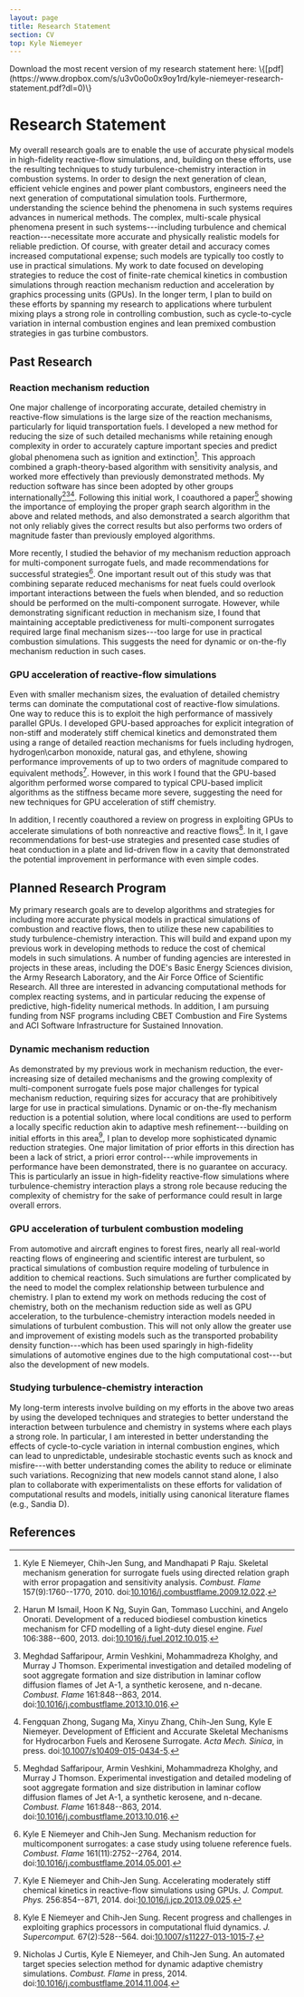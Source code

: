 ```yaml
---
layout: page
title: Research Statement
section: CV
top: Kyle Niemeyer
---
```


<div class="section">
Download the most recent version of my research statement here: \{[pdf](https://www.dropbox.com/s/u3v0o0o0x9oy1rd/kyle-niemeyer-research-statement.pdf?dl=0)\}
</div>

Research Statement
==================

My overall research goals are to enable the use of accurate physical models in high-fidelity reactive-flow simulations, and, building on these efforts, use the resulting techniques to study turbulence-chemistry interaction in combustion systems. In order to design the next generation of clean, efficient vehicle engines and power plant combustors, engineers need the next generation of computational simulation tools. Furthermore, understanding the science behind the phenomena in such systems requires advances in numerical methods. The complex, multi-scale physical phenomena present in such systems---including turbulence and chemical reaction---necessitate more accurate and physically realistic models for reliable prediction. Of course, with greater detail and accuracy comes increased computational expense; such models are typically too costly to use in practical simulations. My work to date focused on developing strategies to reduce the cost of finite-rate chemical kinetics in  combustion simulations through reaction mechanism reduction and acceleration by graphics processing units (GPUs). In the longer term, I plan to build on these efforts by spanning my research to applications where turbulent mixing plays a strong role in controlling combustion, such as cycle-to-cycle variation in internal combustion engines and lean premixed combustion strategies in gas turbine combustors.

Past Research
----------------

### Reaction mechanism reduction

One major challenge of incorporating accurate, detailed chemistry in reactive-flow simulations is the large size of the reaction mechanisms, particularly for liquid transportation fuels. I developed a new method for reducing the size of such detailed mechanisms while retaining enough complexity in order to accurately capture important species and predict global phenomena such as ignition and extinction[^1]. This approach combined a graph-theory-based algorithm with sensitivity analysis, and worked more effectively than previously demonstrated methods. My reduction software has since been adopted by other groups internationally[^2][^3][^4]. Following this initial work, I coauthored a paper[^3] showing the importance of employing the proper graph search algorithm in the above and related methods, and also demonstrated a search algorithm that not only reliably gives the correct results but also performs two orders of magnitude faster than previously employed algorithms.

More recently, I studied the behavior of my mechanism reduction approach for multi-component surrogate fuels, and made recommendations for successful strategies[^6]. One important result out of this study was that combining separate reduced mechanisms for neat fuels could  overlook important interactions between the fuels when blended, and so reduction should be performed on the multi-component surrogate. However, while demonstrating significant reduction in mechanism size, I found that maintaining acceptable predictiveness for multi-component surrogates required large final mechanism sizes---too large for use in practical combustion simulations. This suggests the need for dynamic or on-the-fly mechanism reduction in such cases.

### GPU acceleration of reactive-flow simulations

Even with smaller mechanism sizes, the evaluation of detailed chemistry terms can dominate the computational cost of reactive-flow simulations. One way to reduce this is to exploit the high performance of massively parallel GPUs. I developed GPU-based approaches for explicit integration of non-stiff and moderately stiff chemical kinetics and demonstrated them using a range of detailed reaction mechanisms for fuels including hydrogen, hydrogen\carbon monoxide, natural gas, and ethylene, showing performance improvements of up to two orders of magnitude compared to equivalent methods[^7]. However, in this work I found that the GPU-based algorithm performed worse compared to typical CPU-based implicit algorithms as the stiffness became more severe, suggesting the need for new techniques for GPU acceleration of stiff chemistry.

In addition, I recently coauthored a review on progress in exploiting GPUs to accelerate simulations of both nonreactive and reactive flows[^8]. In it, I gave recommendations for best-use strategies and presented case studies of heat conduction in a plate and lid-driven flow in a cavity that demonstrated the potential improvement in performance with even simple codes.

Planned Research Program
------------------------

My primary research goals are to develop algorithms and strategies for including more accurate physical models in practical simulations of combustion and reactive flows, then to utilize these new capabilities to study turbulence-chemistry interaction. This will build and expand upon my previous work in developing methods to reduce the cost of chemical models in such simulations. A number of funding agencies are interested in projects in these areas, including the DOE's Basic Energy Sciences division, the Army Research Laboratory, and the Air Force Office of Scientific Research. All three are interested in advancing computational methods for complex reacting systems, and in particular reducing the expense of predictive, high-fidelity numerical methods. In addition, I am pursuing funding from NSF programs including CBET Combustion and Fire Systems and ACI Software Infrastructure for Sustained Innovation.

### Dynamic mechanism reduction

As demonstrated by my previous work in mechanism reduction, the ever-increasing size of detailed mechanisms and the growing complexity of multi-component surrogate fuels pose major challenges for typical mechanism reduction, requiring sizes for accuracy that are prohibitively large for use in practical simulations. Dynamic or on-the-fly mechanism reduction is a potential solution, where local conditions are used to perform a locally specific reduction akin to adaptive mesh refinement---building on initial efforts in this area[^9], I plan to develop more sophisticated dynamic reduction strategies. One major limitation of prior efforts in this direction has been a lack of strict, a priori error control---while improvements in performance have been demonstrated, there is no guarantee on accuracy. This is particularly an issue in high-fidelity reactive-flow simulations where turbulence-chemistry interaction plays a strong role because reducing the complexity of chemistry for the sake of performance could result in large overall errors.

### GPU acceleration of turbulent combustion modeling

From automotive and aircraft engines to forest fires, nearly all real-world reacting flows of engineering and scientific interest are turbulent, so practical simulations of combustion require modeling of turbulence in addition to chemical reactions. Such simulations are further complicated by the need to model the complex relationship between turbulence and chemistry. I plan to extend my work on methods reducing the cost of chemistry, both on the mechanism reduction side as well as GPU acceleration, to the turbulence-chemistry interaction models needed in simulations of turbulent combustion. This will not only allow the greater use and improvement of existing models such as the transported probability density function---which has been used sparingly in high-fidelity simulations of automotive engines due to the high computational cost---but also the development of new models.

### Studying turbulence-chemistry interaction

My long-term interests involve building on my efforts in the above two areas by using the developed techniques and strategies to better understand the interaction between turbulence and chemistry in systems where each plays a strong role.  In particular, I am interested in better understanding the effects of cycle-to-cycle variation in internal combustion engines, which can lead to unpredictable, undesirable stochastic events such as knock and misfire---with better understanding comes the ability to reduce or eliminate such variations. Recognizing that new models cannot stand alone, I also plan to collaborate with experimentalists on these efforts for validation of computational results and models, initially using canonical literature flames (e.g., Sandia D).

References
----------

[^1]: Kyle E Niemeyer, Chih-Jen Sung, and Mandhapati P Raju. Skeletal mechanism generation for surrogate fuels using directed relation graph with error propagation and sensitivity analysis. *Combust. Flame* 157(9):1760--1770, 2010. doi:[10.1016/j.combustflame.2009.12.022](http://dx.doi.org/10.1016/j.combustflame.2009.12.022).
[^2]: Harun M Ismail, Hoon K Ng, Suyin Gan, Tommaso Lucchini, and Angelo Onorati. Development of a reduced biodiesel combustion kinetics mechanism for CFD modelling of a light-duty diesel engine. *Fuel* 106:388--600, 2013. doi:[10.1016/j.fuel.2012.10.015](http://dx.doi.org/10.1016/j.fuel.2012.10.015).
[^3]: Meghdad Saffaripour, Armin Veshkini, Mohammadreza Kholghy, and Murray J Thomson. Experimental investigation and detailed modeling of soot aggregate formation and size distribution in laminar coflow diffusion flames of Jet A-1, a synthetic kerosene, and n-decane. *Combust. Flame* 161:848--863, 2014. doi:[10.1016/j.combustflame.2013.10.016](http://dx.doi.org/10.1016/j.combustflame.2013.10.016).
[^4]: Fengquan Zhong, Sugang Ma, Xinyu Zhang, Chih-Jen Sung, Kyle E Niemeyer. Development of Efficient and Accurate Skeletal Mechanisms for Hydrocarbon Fuels and Kerosene Surrogate. *Acta Mech. Sinica*, in press. doi:[10.1007/s10409-015-0434-5](http://dx.doi.org/10.1007/s10409-015-0434-5).
[^5]: Kyle E Niemeyer and Chih-Jen Sung. On the importance of graph search algorithms for DRGEP-based mechanism reduction methods. *Combust. Flame* 158(8):1439--1443, 2011. doi:[10.1016/j.combustflflame.2010.12.010](http://dx.doi.org/10.1016/j.combustflflame.2010.12.010).
[^6]: Kyle E Niemeyer and Chih-Jen Sung. Mechanism reduction for multicomponent surrogates: a case study using toluene reference fuels. *Combust. Flame* 161(11):2752--2764, 2014. doi:[10.1016/j.combustflame.2014.05.001](http://dx.doi.org/10.1016/j.combustflame.2014.05.001).
[^7]: Kyle E Niemeyer and Chih-Jen Sung. Accelerating moderately stiff chemical kinetics in reactive-flow simulations using GPUs. *J. Comput. Phys.* 256:854--871, 2014. doi:[10.1016/j.jcp.2013.09.025](http://dx.doi.org/10.1016/j.jcp.2013.09.025).
[^8]: Kyle E Niemeyer and Chih-Jen Sung. Recent progress and challenges in exploiting graphics processors in computational fluid dynamics. *J. Supercomput.* 67(2):528--564. doi:[10.1007/s11227-013-1015-7](http://dx.doi.org/10.1007/s11227-013-1015-7).
[^9]: Nicholas J Curtis, Kyle E Niemeyer, and Chih-Jen Sung. An automated target species selection method for dynamic adaptive chemistry simulations. *Combust. Flame* in press, 2014. doi:[10.1016/j.combustflame.2014.11.004](http://dx.doi.org/10.1016/j.combustflame.2014.11.004).
